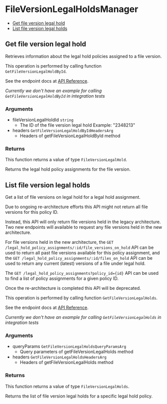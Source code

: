 # FileVersionLegalHoldsManager


- [Get file version legal hold](#get-file-version-legal-hold)
- [List file version legal holds](#list-file-version-legal-holds)

## Get file version legal hold

Retrieves information about the legal hold policies
assigned to a file version.

This operation is performed by calling function `GetFileVersionLegalHoldById`.

See the endpoint docs at
[API Reference](https://developer.box.com/reference/get-file-version-legal-holds-id/).

*Currently we don't have an example for calling `GetFileVersionLegalHoldById` in integration tests*

### Arguments

- fileVersionLegalHoldId `string`
  - The ID of the file version legal hold Example: "2348213"
- headers `GetFileVersionLegalHoldByIdHeadersArg`
  - Headers of getFileVersionLegalHoldById method


### Returns

This function returns a value of type `FileVersionLegalHold`.

Returns the legal hold policy assignments for the file version.


## List file version legal holds

Get a list of file versions on legal hold for a legal hold
assignment.

Due to ongoing re-architecture efforts this API might not return all file
versions for this policy ID.

Instead, this API will only return file versions held in the legacy
architecture. Two new endpoints will available to request any file versions
held in the new architecture.

For file versions held in the new architecture, the `GET
/legal_hold_policy_assignments/:id/file_versions_on_hold` API can be used to
return all past file versions available for this policy assignment, and the
`GET /legal_hold_policy_assignments/:id/files_on_hold` API can be used to
return any current (latest) versions of a file under legal hold.

The `GET /legal_hold_policy_assignments?policy_id={id}` API can be used to
find a list of policy assignments for a given policy ID.

Once the re-architecture is completed this API will be deprecated.

This operation is performed by calling function `GetFileVersionLegalHolds`.

See the endpoint docs at
[API Reference](https://developer.box.com/reference/get-file-version-legal-holds/).

*Currently we don't have an example for calling `GetFileVersionLegalHolds` in integration tests*

### Arguments

- queryParams `GetFileVersionLegalHoldsQueryParamsArg`
  - Query parameters of getFileVersionLegalHolds method
- headers `GetFileVersionLegalHoldsHeadersArg`
  - Headers of getFileVersionLegalHolds method


### Returns

This function returns a value of type `FileVersionLegalHolds`.

Returns the list of file version legal holds for a specific legal
hold policy.


